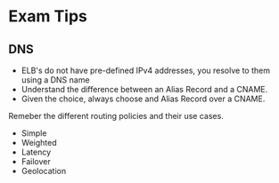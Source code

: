 # Exam Tips

## DNS

- ELB's do not have pre-defined IPv4 addresses, you resolve to them using a DNS name
- Understand the difference between an Alias Record and a CNAME.
- Given the choice, always choose and Alias Record over a CNAME.

Remeber the different routing policies and their use cases.

- Simple
- Weighted
- Latency
- Failover
- Geolocation
